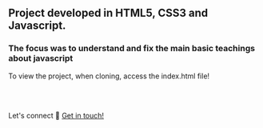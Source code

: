 ## Project developed in HTML5, CSS3 and Javascript.

### The focus was to understand and fix the main basic teachings about javascript

To view the project, when cloning, access the index.html file!

<br><br>

Let's connect :wave: [Get in touch!](https://www.linkedin.com/in/ewertonbn/)